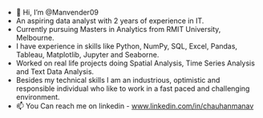 - 👋 Hi, I’m @Manvender09
- An aspiring data analyst with 2 years of experience in IT.
- Currently pursuing Masters in Analytics from RMIT University, Melbourne. 
- I have experience in skills like Python, NumPy, SQL, Excel, Pandas, Tableau, Matplotlib, Jupyter and Seaborne. 
- Worked on real life projects doing Spatial Analysis, Time Series Analysis and Text Data Analysis. 
- Besides my technical skills I am an industrious, optimistic and responsible individual who like to work in a fast paced and challenging environment. 
- 📫 You Can reach me on linkedin - www.linkedin.com/in/chauhanmanav
